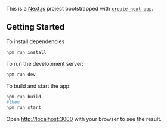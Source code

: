 This is a [Next.js](https://nextjs.org/) project bootstrapped with [`create-next-app`](https://github.com/vercel/next.js/tree/canary/packages/create-next-app).

## Getting Started

To install dependencies

```bash
npm run install
```

To run the development server:

```bash
npm run dev
```

To build and start the app:

```bash
npm run build
#then
npm run start
```

Open [http://localhost:3000](http://localhost:3000) with your browser to see the result.
